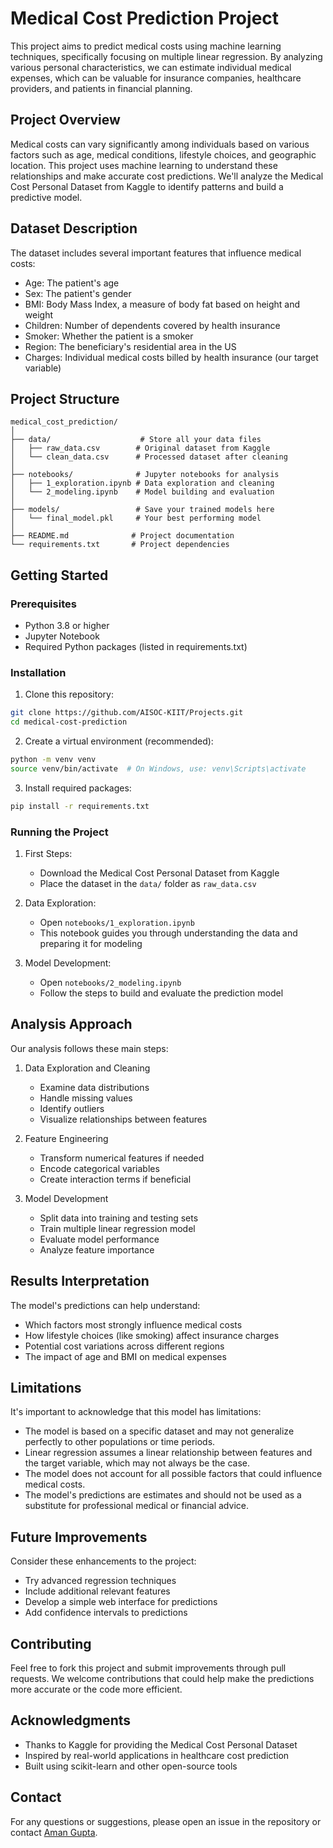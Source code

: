 # Medical Cost Prediction Project

This project aims to predict medical costs using machine learning techniques, specifically focusing on multiple linear regression. By analyzing various personal characteristics, we can estimate individual medical expenses, which can be valuable for insurance companies, healthcare providers, and patients in financial planning.

## Project Overview

Medical costs can vary significantly among individuals based on various factors such as age, medical conditions, lifestyle choices, and geographic location. This project uses machine learning to understand these relationships and make accurate cost predictions. We'll analyze the Medical Cost Personal Dataset from Kaggle to identify patterns and build a predictive model.

## Dataset Description

The dataset includes several important features that influence medical costs:
- Age: The patient's age
- Sex: The patient's gender
- BMI: Body Mass Index, a measure of body fat based on height and weight
- Children: Number of dependents covered by health insurance
- Smoker: Whether the patient is a smoker
- Region: The beneficiary's residential area in the US
- Charges: Individual medical costs billed by health insurance (our target variable)

## Project Structure

```
medical_cost_prediction/
│
├── data/                    # Store all your data files
│   ├── raw_data.csv        # Original dataset from Kaggle
│   └── clean_data.csv      # Processed dataset after cleaning
│
├── notebooks/              # Jupyter notebooks for analysis
│   ├── 1_exploration.ipynb # Data exploration and cleaning
│   └── 2_modeling.ipynb    # Model building and evaluation
│
├── models/                 # Save your trained models here
│   └── final_model.pkl     # Your best performing model
│
├── README.md              # Project documentation
└── requirements.txt       # Project dependencies
```

## Getting Started

### Prerequisites
- Python 3.8 or higher
- Jupyter Notebook
- Required Python packages (listed in requirements.txt)

### Installation

1. Clone this repository:
```bash
git clone https://github.com/AISOC-KIIT/Projects.git
cd medical-cost-prediction
```

2. Create a virtual environment (recommended):
```bash
python -m venv venv
source venv/bin/activate  # On Windows, use: venv\Scripts\activate
```

3. Install required packages:
```bash
pip install -r requirements.txt
```

### Running the Project

1. First Steps:
   - Download the Medical Cost Personal Dataset from Kaggle
   - Place the dataset in the `data/` folder as `raw_data.csv`

2. Data Exploration:
   - Open `notebooks/1_exploration.ipynb`
   - This notebook guides you through understanding the data and preparing it for modeling

3. Model Development:
   - Open `notebooks/2_modeling.ipynb`
   - Follow the steps to build and evaluate the prediction model

## Analysis Approach

Our analysis follows these main steps:

1. Data Exploration and Cleaning
   - Examine data distributions
   - Handle missing values
   - Identify outliers
   - Visualize relationships between features

2. Feature Engineering
   - Transform numerical features if needed
   - Encode categorical variables
   - Create interaction terms if beneficial

3. Model Development
   - Split data into training and testing sets
   - Train multiple linear regression model
   - Evaluate model performance
   - Analyze feature importance

## Results Interpretation

The model's predictions can help understand:
- Which factors most strongly influence medical costs
- How lifestyle choices (like smoking) affect insurance charges
- Potential cost variations across different regions
- The impact of age and BMI on medical expenses

## Limitations

It's important to acknowledge that this model has limitations:
- The model is based on a specific dataset and may not generalize perfectly to other populations or time periods.
- Linear regression assumes a linear relationship between features and the target variable, which may not always be the case.
- The model does not account for all possible factors that could influence medical costs.
- The model's predictions are estimates and should not be used as a substitute for professional medical or financial advice.

## Future Improvements

Consider these enhancements to the project:
- Try advanced regression techniques
- Include additional relevant features
- Develop a simple web interface for predictions
- Add confidence intervals to predictions

## Contributing

Feel free to fork this project and submit improvements through pull requests. We welcome contributions that could help make the predictions more accurate or the code more efficient.

## Acknowledgments

- Thanks to Kaggle for providing the Medical Cost Personal Dataset
- Inspired by real-world applications in healthcare cost prediction
- Built using scikit-learn and other open-source tools

## Contact

For any questions or suggestions, please open an issue in the repository or contact <a href="https://github.com/amangupta143" >Aman Gupta</a>.